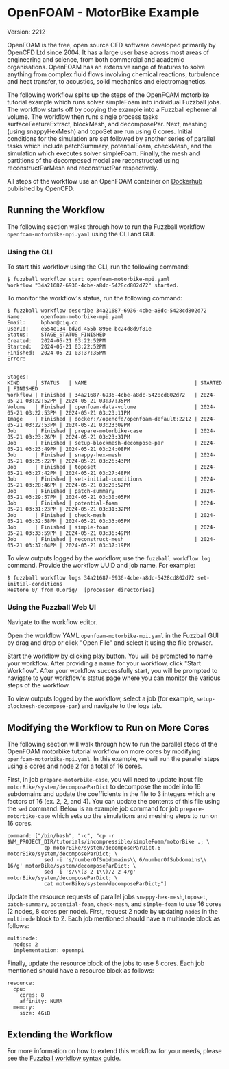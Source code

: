 # OpenFOAM - MotorBike Example

Version: 2212

OpenFOAM is the free, open source CFD software developed primarily by OpenCFD
Ltd since 2004. It has a large user base across most areas of engineering and
science, from both commercial and academic organisations. OpenFOAM has an
extensive range of features to solve anything from complex fluid flows involving
chemical reactions, turbulence and heat transfer, to acoustics, solid mechanics
and electromagnetics.

The following workflow splits up the steps of the OpenFOAM motorbike tutorial
example which runs solver simpleFoam into individual Fuzzball jobs. The workflow
starts off by copying the example into a Fuzzball ephemeral volume. The workflow
then runs single process tasks surfaceFeatureExtract, blockMesh, and
decomposePar. Next, meshing (using snappyHexMesh) and topoSet are run using 6
cores. Initial conditions for the simulation are set followed by another series
of parallel tasks which include patchSummary, potentialFoam, checkMesh, and the
simulation which executes solver simpleFoam. Finally, the mesh and partitions of
the decomposed model are reconstructed using reconstructParMesh and
reconstructPar respectively.

All steps of the workflow use an OpenFOAM container on
[Dockerhub](https://hub.docker.com/r/opencfd/openfoam-default) published by
OpenCFD.

## Running the Workflow

The following section walks through how to run the Fuzzball workflow
`openfoam-motorbike-mpi.yaml` using the CLI and GUI.

### Using the CLI

To start this workflow using the CLI, run the following command:

```text
$ fuzzball workflow start openfoam-motorbike-mpi.yaml
Workflow "34a21687-6936-4cbe-a8dc-5428cd802d72" started.
```

To monitor the workflow's status, run the following command:

```text
$ fuzzball workflow describe 34a21687-6936-4cbe-a8dc-5428cd802d72
Name:      openfoam-motorbike-mpi.yaml
Email:     bphan@ciq.co
UserId:    e554e134-bd2d-455b-896e-bc24d8d9f81e
Status:    STAGE_STATUS_FINISHED
Created:   2024-05-21 03:22:52PM
Started:   2024-05-21 03:22:52PM
Finished:  2024-05-21 03:37:35PM
Error:     


Stages:
KIND     | STATUS   | NAME                                   | STARTED               | FINISHED
Workflow | Finished | 34a21687-6936-4cbe-a8dc-5428cd802d72   | 2024-05-21 03:22:52PM | 2024-05-21 03:37:35PM
Volume   | Finished | openfoam-data-volume                   | 2024-05-21 03:22:53PM | 2024-05-21 03:23:11PM
Image    | Finished | docker://opencfd/openfoam-default:2212 | 2024-05-21 03:22:53PM | 2024-05-21 03:23:09PM
Job      | Finished | prepare-motorbike-case                 | 2024-05-21 03:23:26PM | 2024-05-21 03:23:31PM
Job      | Finished | setup-blockmesh-decompose-par          | 2024-05-21 03:23:49PM | 2024-05-21 03:24:08PM
Job      | Finished | snappy-hex-mesh                        | 2024-05-21 03:25:22PM | 2024-05-21 03:26:43PM
Job      | Finished | toposet                                | 2024-05-21 03:27:42PM | 2024-05-21 03:27:48PM
Job      | Finished | set-initial-conditions                 | 2024-05-21 03:28:46PM | 2024-05-21 03:28:52PM
Job      | Finished | patch-summary                          | 2024-05-21 03:29:57PM | 2024-05-21 03:30:05PM
Job      | Finished | potential-foam                         | 2024-05-21 03:31:23PM | 2024-05-21 03:31:32PM
Job      | Finished | check-mesh                             | 2024-05-21 03:32:58PM | 2024-05-21 03:33:05PM
Job      | Finished | simple-foam                            | 2024-05-21 03:33:59PM | 2024-05-21 03:36:49PM
Job      | Finished | reconstruct-mesh                       | 2024-05-21 03:37:04PM | 2024-05-21 03:37:19PM
```

To view outputs logged by the workflow, use the `fuzzball workflow log` command.
Provide the workflow UUID and job name. For example:

```text
$ fuzzball workflow logs 34a21687-6936-4cbe-a8dc-5428cd802d72 set-initial-conditions
Restore 0/ from 0.orig/  [processor directories]
```

### Using the Fuzzball Web UI

Navigate to the workflow editor.

Open the workflow YAML `openfoam-motorbike-mpi.yaml` in the Fuzzball GUI by drag
and drop or click "Open File" and select it using the file browser.

Start the workflow by clicking play button. You will be prompted to name your
workflow. After providing a name for your workflow, click "Start Workflow".
After your workflow successfully start, you will be prompted to navigate to your
workflow's status page where you can monitor the various steps of the workflow.

To view outputs logged by the workflow, select a job (for example,
`setup-blockmesh-decompose-par`) and navigate to the logs tab.

## Modifying the Workflow to Run on More Cores

The following section will walk through how to run the parallel steps of the
OpenFOAM motorbike tutorial workflow on more cores by modifying
`openfoam-motorbike-mpi.yaml`. In this example, we will run the parallel steps
using 8 cores and node 2 for a total of 16 cores.

First, in job `prepare-motorbike-case`, you will need to update input file
`motorBike/system/decomposeParDict` to decompose the model into 16 subdomains
and update the coefficients in the file to 3 integers which are factors of 16
(ex. 2, 2, and 4). You can update the contents of this file using the `sed`
command. Below is an example job command for job `prepare-motorbike-case` which
sets up the simulations and meshing steps to run on 16 cores.

```text
command: ["/bin/bash", "-c", "cp -r $WM_PROJECT_DIR/tutorials/incompressible/simpleFoam/motorBike .; \
            cp motorBike/system/decomposeParDict.6 motorBike/system/decomposeParDict; \
            sed -i 's/numberOfSubdomains\\ 6/numberOfSubdomains\\ 16/g' motorBike/system/decomposeParDict; \
            sed -i 's/\\(3 2 1\\)/2 2 4/g' motorBike/system/decomposeParDict; \
            cat motorBike/system/decomposeParDict;"]
```

Update the resource requests of parallel jobs `snappy-hex-mesh`,`toposet`,
`patch-summary`, `potential-foam`, `check-mesh`, and `simple-foam` to use 16
cores (2 nodes, 8 cores per node). First, request 2 node by updating `nodes` in
the `multinode` block to 2. Each job mentioned should have a multinode block
as follows:

```text
multinode:
  nodes: 2
  implementation: openmpi
```

Finally, update the resource block of the jobs to use 8 cores. Each job 
mentioned should have a resource block as follows:

```text
resource:
  cpu:
    cores: 8
    affinity: NUMA
  memory:
    size: 4GiB
```

## Extending the Workflow

For more information on how to extend this workflow for your needs, please see
the
[Fuzzball workflow syntax guide](https://integration.ciq.dev/docs/appendices/workflow-syntax/).

